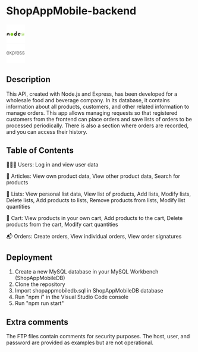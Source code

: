 # ShopAppMobile-backend
<a href="https://nodejs.org" rel="nofollow"> <img width="10%" src="https://raw.githubusercontent.com/devicons/devicon/master/icons/nodejs/nodejs-original-wordmark.svg" alt="nodejs" style="max-width: 100%;"> </a>  
<a href="https://expressjs.com" rel="nofollow"> <img width="10%" src="https://raw.githubusercontent.com/devicons/devicon/master/icons/express/express-original-wordmark.svg" alt="express" style="max-width: 100%;"> </a>

## Description
This API, created with Node.js and Express, has been developed for a wholesale food and beverage company. In its database, it contains information about all products, customers, and other related information to manage orders. This app allows managing requests so that registered customers from the frontend can place orders and save lists of orders to be processed periodically. There is also a section where orders are recorded, and you can access their history.

## Table of Contents
👨‍👦‍👦 Users:
Log in and view user data

🍗 Articles:
View own product data,
View other product data,
Search for products

📃 Lists:
View personal list data,
View list of products,
Add lists,
Modify lists,
Delete lists,
Add products to lists,
Remove products from lists,
Modify list quantities

🛒 Cart:
View products in your own cart,
Add products to the cart,
Delete products from the cart,
Modify cart quantities

📬 Orders:
Create orders,
View individual orders,
View order signatures

## Deployment
1. Create a new MySQL database in your MySQL Workbench (ShopAppMobileDB)
3. Clone the repository
4. Import shopappmobiledb.sql in ShopAppMobileDB database
5. Run "npm i" in the Visual Studio Code console
6. Run "npm run start"

## Extra comments
The FTP files contain comments for security purposes. The host, user, and password are provided as examples but are not operational.
